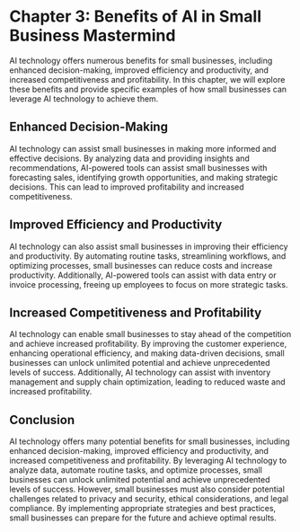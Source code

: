 Chapter 3: Benefits of AI in Small Business Mastermind
======================================================

AI technology offers numerous benefits for small businesses, including enhanced decision-making, improved efficiency and productivity, and increased competitiveness and profitability. In this chapter, we will explore these benefits and provide specific examples of how small businesses can leverage AI technology to achieve them.

Enhanced Decision-Making
------------------------

AI technology can assist small businesses in making more informed and effective decisions. By analyzing data and providing insights and recommendations, AI-powered tools can assist small businesses with forecasting sales, identifying growth opportunities, and making strategic decisions. This can lead to improved profitability and increased competitiveness.

Improved Efficiency and Productivity
------------------------------------

AI technology can also assist small businesses in improving their efficiency and productivity. By automating routine tasks, streamlining workflows, and optimizing processes, small businesses can reduce costs and increase productivity. Additionally, AI-powered tools can assist with data entry or invoice processing, freeing up employees to focus on more strategic tasks.

Increased Competitiveness and Profitability
-------------------------------------------

AI technology can enable small businesses to stay ahead of the competition and achieve increased profitability. By improving the customer experience, enhancing operational efficiency, and making data-driven decisions, small businesses can unlock unlimited potential and achieve unprecedented levels of success. Additionally, AI technology can assist with inventory management and supply chain optimization, leading to reduced waste and increased profitability.

Conclusion
----------

AI technology offers many potential benefits for small businesses, including enhanced decision-making, improved efficiency and productivity, and increased competitiveness and profitability. By leveraging AI technology to analyze data, automate routine tasks, and optimize processes, small businesses can unlock unlimited potential and achieve unprecedented levels of success. However, small businesses must also consider potential challenges related to privacy and security, ethical considerations, and legal compliance. By implementing appropriate strategies and best practices, small businesses can prepare for the future and achieve optimal results.
